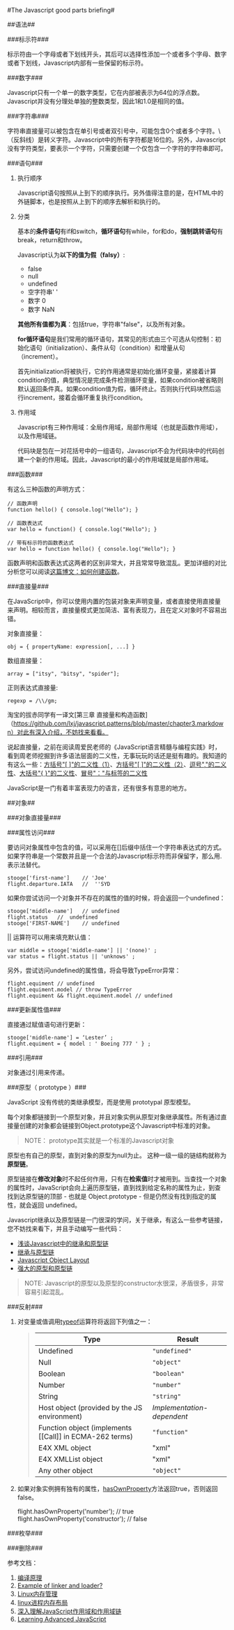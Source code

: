 #The Javascript good parts briefing#

##语法##

###标示符###

标示符由一个字母或者下划线开头，其后可以选择性添加一个或者多个字母、数字或者下划线，Javascript内部有一些保留的标示符。

###数字###

Javascript只有一个单一的数字类型，它在内部被表示为64位的浮点数。Javascript并没有分理处单独的整数类型，因此1和1.0是相同的值。

###字符串###

字符串直接量可以被包含在单引号或者双引号中，可能包含0个或者多个字符。\（反斜线）是转义字符。Javascript中的所有字符都是16位的。另外，Javascript没有字符类型，要表示一个字符，只需要创建一个仅包含一个字符的字符串即可。

###语句###

1.  执行顺序

    Javascript语句按照从上到下的顺序执行。另外值得注意的是，在HTML中的外链脚本，也是按照从上到下的顺序去解析和执行的。

2.  分类

    基本的**条件语句**有if和switch，**循环语句**有while，for和do，**强制跳转语句**有break，return和throw。

    Javascript认为**以下的值为假（falsy）**:

    +   false
    +   null
    +   undefined
    +   空字符串' '
    +   数字 0
    +   数字 NaN

    **其他所有值都为真**：包括true，字符串"false"，以及所有对象。

    **for循环语句**是我们常用的循环语句，其常见的形式由三个可选从句控制：初始化语句（initialization）、条件从句（condition）和增量从句（increment）。

    首先initialization将被执行，它的作用通常是初始化循环变量，紧接着计算condition的值，典型情况是完成条件检测循环变量，如果condition被省略则默认返回条件真。如果condition值为假，循环终止。否则执行代码块然后运行increment，接着会循环重复执行condition。

3.  作用域

    Javascript有三种作用域：全局作用域，局部作用域（也就是函数作用域），以及作用域链。

    代码块是包在一对花括号中的一组语句，Javascript不会为代码块中的代码创建一个新的作用域。因此，Javascript的最小的作用域就是局部作用域。

###函数###

有这么三种函数的声明方式：

    // 函数声明
    function hello() { console.log("Hello"); }
    
    // 函数表达式
    var hello = function() { console.log("Hello"); }
 
    // 带有标示符的函数表达式
    var hello = function hello() { console.log("Hello"); }

函数声明和函数表达式这两者的区别非常大，并且常常导致混乱。更加详细的对比分析您可以阅读[这篇博文：如何创建函数](http://mathias-biilmann.net/posts/2013/04/04/js-and-how-to-function)。 

###直接量###

在JavaScript中，你可以使用内置的包装对象来声明变量，或者直接使用直接量来声明。相较而言，直接量模式更加简洁、富有表现力，且在定义对象时不容易出错。

对象直接量：

    obj = { propertyName: expression[, ...] } 
    
数组直接量：

    array = ["itsy", "bitsy", "spider"];
    
正则表达式直接量:

    regexp = /\\/gm;
    
淘宝的拔赤同学有一译文[第三章 直接量和构造函数]（https://github.com/lxj/javascript.patterns/blob/master/chapter3.markdown）对此有深入介绍，不妨找来看看。

说起直接量，之前在阅读周爱民老师的《JavaScript语言精髓与编程实践》时，看到周老师挖掘到许多语法层面的二义性，无事玩玩的话还是挺有趣的。我知道的有这么一些：[方括号"[ ]"的二义性（1）](http://book.51cto.com/art/201204/328510.htm)、[方括号"[ ]"的二义性（2）](http://book.51cto.com/art/201204/328511.htm)、[逗号","的二义性](http://book.51cto.com/art/201204/328509.htm)、[大括号"{ }"的二义性](http://book.51cto.com/art/201204/328508.htm)、[冒号"："与标签的二义性](http://book.51cto.com/art/201204/328507.htm)

JavaScript是一门有着丰富表现力的语言，还有很多有意思的地方。

##对象##

###对象直接量###

###属性访问###

要访问对象属性中包含的值，可以采用在[]后缀中括住一个字符串表达式的方式。如果字符串是一个常数并且是一个合法的Javascript标示符而非保留字，那么用.表示法替代。

    stooge['first-name']    // 'Joe'
    flight.departure.IATA   //  ''SYD
    
如果你尝试访问一个对象并不存在的属性的值的时候，将会返回一个undefined：

    stooge['middle-name']   // undefined
    flight.status   //  undefined
    stooge['FIRST-NAME']    // undefined
    
|| 运算符可以用来填充默认值：

    var middle = stooge['middle-name'] || '(none)' ;
    var status = flight.status || 'unknows' ;
    
另外，尝试访问undefined的属性值，将会导致TypeError异常：

    flight.equiment // undefined
    flight.equiment.model // throw TypeError
    flight.equiment && flight.equiment.model // undefined
    
###更新属性值###

直接通过赋值语句进行更新：

    stooge['middle-name'] = ‘Lester’ ;
    flight.equiment = { model : ' Boeing 777 ' } ;
    
###引用###

对象通过引用来传递。

###原型（ prototype ）###

JavaScript 没有传统的类继承模型，而是使用 prototypal 原型模型。

每个对象都链接到一个原型对象，并且对象实例从原型对象继承属性。所有通过直接量创建的对象都会链接到Object.prototype这个Javascript中标准的对象。

>NOTE： prototype其实就是一个标准的Javascript对象

原型也有自己的原型，直到对象的原型为null为止。 这种一级一级的链结构就称为**原型链**。

原型链接在**修改对象**时不起任何作用，只有在**检索值**时才被用到。当查找一个对象的属性时，JavaScript会向上遍历原型链，直到找到给定名称的属性为止，到查找到达原型链的顶部 - 也就是 Object.prototype - 但是仍然没有找到指定的属性，就会返回 undefined。

Javascript继承以及原型链是一门很深的学问，关于继承，有这么一些参考链接，您不妨找来看下，并且手动编写一些代码：

+   [浅谈Javascript中的继承和原型链](http://lds2008.blogbus.com/logs/115213441.html)
+   [继承与原型链](https://developer.mozilla.org/zh-CN/docs/JavaScript/Guide/Inheritance_and_the_prototype_chain)
+   [Javascript Object Layout](http://www.mollypages.org/misc/js.mp)
+   [强大的原型和原型链](http://www.cnblogs.com/TomXu/archive/2012/01/05/2305453.html)

>NOTE:  Javascript的原型以及原型的constructor水很深，矛盾很多，非常容易引起混乱。

###反射###

1.  对变量或值调用[typeof](https://developer.mozilla.org/en-US/docs/Web/JavaScript/Reference/Operators/typeof)运算符将返回下列值之一：

    ><table>
    >  <thead>
    >    <tr>
    >      <th scope="col">Type</th>
    >      <th scope="col">Result</th>
    >    </tr>
    >  </thead>
    >  <tbody>
    >    <tr>
    >      <td>Undefined</td>
    >      <td><code>"undefined"</code></td>
    >    </tr>
    >    <tr>
    >      <td>Null</td>
    >      <td><code>"object"</code></td>
    >    </tr>
    >    <tr>
    >      <td>Boolean</td>
    >      <td><code>"boolean"</code></td>
    >    </tr>
    >    <tr>
    >      <td>Number</td>
    >      <td><code>"number"</code></td>
    >    </tr>
    >    <tr>
    >      <td>String</td>
    >      <td><code>"string"</code></td>
    >    </tr>
    >    <tr>
    >      <td>Host object (provided by the JS environment)</td>
    >      <td><em>Implementation-dependent</em></td>
    >    </tr>
    >    <tr>
    >      <td>Function object (implements [[Call]] in ECMA-262 terms)</td>
    >      <td><code>"function"</code></td>
    >    </tr>
    >    <tr>
    >      <td>E4X XML object</td>
    >      <td>"xml"</td>
    >    </tr>
    >    <tr>
    >      <td>E4X XMLList object</td>
    >      <td>"xml"</td>
    >    </tr>
    >    <tr>
    >      <td>Any other object</td>
    >      <td><code>"object"</code></td>
    >    </tr>
    >  </tbody>
    ></table>

2.  如果对象实例拥有独有的属性，[hasOwnProperty](https://developer.mozilla.org/en-US/docs/Web/JavaScript/Reference/Global_Objects/Object/hasOwnProperty)方法返回true，否则返回false。

    flight.hasOwnProperty('number');    // true  
    flight.hasOwnProperty('constructor');    // false

###枚举###



###删除###

参考文档：

1.  [编译原理](http://www.baike.com/wiki/%E7%BC%96%E8%AF%91%E5%8E%9F%E7%90%86)
2.  [Example of linker and loader?](http://wiki.answers.com/Q/Example_of_linker_and_loader)
3.  [Linux内存管理](http://www.kerneltravel.net/journal/v/mem.htm)
4.  [linux进程内存布局](http://mqzhuang.iteye.com/blog/901602)
5.  [深入理解JavaScript作用域和作用域链](http://developer.51cto.com/art/201109/289286.htm)
6.  [Learning Advanced JavaScript](http://ejohn.org/apps/learn/)
